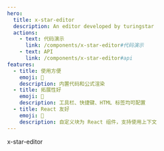 ```yaml
---
hero:
  title: x-star-editor
  description: An editor developed by turingstar
  actions:
    - text: 代码演示
      link: /components/x-star-editor#代码演示
    - text: API
      link: /components/x-star-editor#api
features:
  - title: 使用方便
    emoji: 💎
    description: 内置代码和公式渲染
  - title: 拓展性好
    emoji: 🌈
    description: 工具栏、快捷键、HTML 标签均可配置
  - title: React 友好
    emoji: 🚀
    description: 自定义块为 React 组件，支持使用上下文
---
```


x-star-editor

